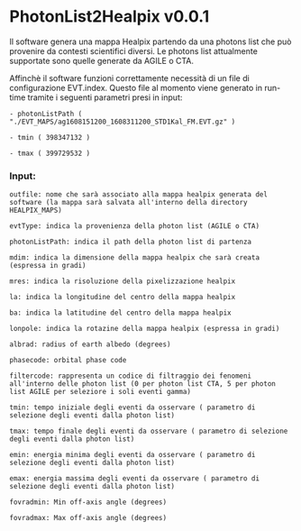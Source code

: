 # PhotonList2Healpix v0.0.1

Il software genera una mappa Healpix partendo da una photons list che può provenire da contesti scientifici diversi. Le photons list attualmente supportate sono quelle generate da AGILE o CTA.

Affinchè il software funzioni correttamente necessità di un file di configurazione EVT.index. Questo file al momento viene generato in run-time tramite i seguenti parametri presi in input:

	- photonListPath ( "./EVT_MAPS/ag1608151200_1608311200_STD1Kal_FM.EVT.gz" )
	
	- tmin ( 398347132 )
	
	- tmax ( 399729532 )


### Input:

	outfile: nome che sarà associato alla mappa healpix generata del software (la mappa sarà salvata all'interno della directory HEALPIX_MAPS)
	
	evtType: indica la provenienza della photon list (AGILE o CTA)
	
	photonListPath: indica il path della photon list di partenza
	
	mdim: indica la dimensione della mappa healpix che sarà creata (espressa in gradi)
	
	mres: indica la risoluzione della pixelizzazione healpix
	
	la: indica la longitudine del centro della mappa healpix
	
	ba: indica la latitudine del centro della mappa healpix
	
	lonpole: indica la rotazine della mappa healpix (espressa in gradi)
	
	albrad: radius of earth albedo (degrees)
	
	phasecode: orbital phase code
	
	filtercode: rappresenta un codice di filtraggio dei fenomeni all'interno delle photon list (0 per photon list CTA, 5 per photon list AGILE per seleziore i soli eventi gamma)
	
	tmin: tempo iniziale degli eventi da osservare ( parametro di selezione degli eventi dalla photon list)
	
	tmax: tempo finale degli eventi da osservare ( parametro di selezione degli eventi dalla photon list)
	
	emin: energia minima degli eventi da osservare ( parametro di selezione degli eventi dalla photon list)
	
	emax: energia massima degli eventi da osservare ( parametro di selezione degli eventi dalla photon list)
	
	fovradmin: Min off-axis angle (degrees)
	
	fovradmax: Max off-axis angle (degrees)
	
